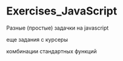 # Exercises_JavaScript

Разные (простые) задачки на javascript 

еще задания с курсеры 

комбинации стандартных функций

